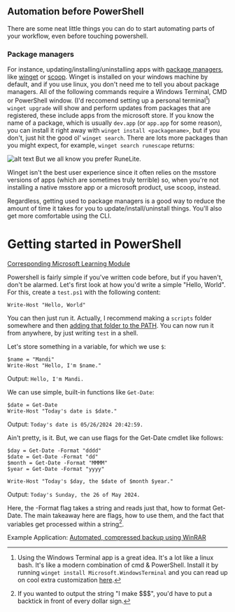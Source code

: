 ## Automation before PowerShell

There are some neat little things you can do to start automating parts of your workflow, even before touching powershell. 

### Package managers

For instance, updating/installing/uninstalling apps with [package managers](), like [winget](https://learn.microsoft.com/en-us/windows/package-manager/winget/) or [scoop](https://scoop.sh/). Winget is installed on your windows machine by default, and if you use linux, you don't need me to tell you about package managers. 
All of the following commands require a Windows Terminal, CMD or PowerShell window. (I'd reccomend setting up a personal terminal[^1])
```winget upgrade``` will show and perform updates from packages that are registered, these include apps from the microsoft store. If you know the name of a package, which is usually ```dev.app``` (or ```app.app``` for some reason), you can install it right away with ```winget install <packagename>```, but if you don't, just hit the good ol' ```winget search```. There are lots more packages than you might expect, for example, ```winget search runescape``` returns:

![alt text](image.png)
But we all know you prefer RuneLite.

Winget isn't the best user experience since it often relies on the msstore versions of apps (which are sometimes truly terrible) so, when you're not installing a native msstore app or a microsoft product, use scoop, instead.

Regardless, getting used to package managers is a good way to reduce the amount of time it takes for you to update/install/uninstall things. You'll also get more comfortable using the CLI.

### 

# Getting started in PowerShell

[Corresponding Microsoft Learning Module](https://learn.microsoft.com/en-us/training/modules/introduction-to-powershell/)

Powershell is fairly simple if you've written code before, but if you haven't, don't be alarmed. Let's first look at how you'd write a simple "Hello, World".
For this, create a ```test.ps1``` with the following content:
```
Write-Host "Hello, World"
```
You can then just run it. Actually, I recommend making a ```scripts``` folder somewhere and then [adding that folder to the PATH](https://stackoverflow.com/questions/44272416/how-to-add-a-folder-to-path-environment-variable-in-windows-10-with-screensho). You can now run it from anywhere, by just writing ```test``` in a shell.

Let's store something in a variable, for which we use ```$```:
```
$name = "Mandi"
Write-Host "Hello, I'm $name."
```
Output: ```Hello, I'm Mandi.```

We can use simple, built-in functions like ```Get-Date```:
```
$date = Get-Date
Write-Host "Today's date is $date."
```
Output: ```Today's date is 05/26/2024 20:42:59.```

Ain't pretty, is it. But, we can use flags for the Get-Date cmdlet like follows:
```
$day = Get-Date -Format "dddd"
$date = Get-Date -Format "dd"
$month = Get-Date -Format "MMMM"
$year = Get-Date -Format "yyyy"

Write-Host "Today's $day, the $date of $month $year."
```
Output: ```Today's Sunday, the 26 of May 2024.```

Here, the -Format flag takes a string and reads just that, how to format Get-Date. The main takeaway here are flags, how to use them, and the fact that variables get processed within a string[^2].

Example Application: [Automated, compressed backup using WinRAR](https://github.com/FlyMandi/FlyMandi/blob/main/10%20-%20Automation/xample_backup.ps1)






[^1]: Using the Windows Terminal app is a great idea. It's a lot like a linux bash. It's like a modern combination of cmd & PowerShell. Install it by running ```winget install Microsoft.WindowsTerminal``` and you can read up on cool extra customization [here](https://learn.microsoft.com/en-us/windows/terminal/tutorials/custom-prompt-setup). 

[^2]: If you wanted to output the string "I make $$$", you'd have to put a backtick in front of every dollar sign.